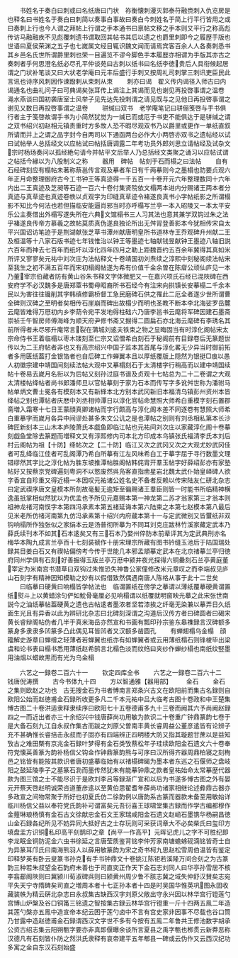<!-- { "loadSidebar": true } -->
　　书姓名于奏白曰刺或曰名纸唐曰门状　祢衡懐刺漫灭郭泰苻融赍刺入仇览房是也释名曰书姓名于奏白曰刺简以奏事白事故曰奏白今刺姓名于简上行平行皆用之或曰奏刺上行也今人谓之拜帖上行谓之手本通书曰禀帖文移之手本则又平行之称高彪传访马融融疾不见彪覆刺遗书谓取回其帖书其后以遗之也爵里刺即今之履歴手版也世语曰夏侯荣渊之五子也七嵗属文经目辄识魏文闻而请焉宾客百余人人各奏刺悉书其乡邑名氏世所谓爵里刺也荣一目遍览不谬今脚色手本履歴亦相谓为手版其亦古之奏刺者乎何思澄名纸必尽孔平仲谈苑曰古刺以纸书曰名纸李徳贵后人具衔候起居谓之门状补笔谈又曰大状老学庵曰元丰后盛行手刺又按周礼司刺掌三刺讯吏臣民此言讯也诗序风刺因作谏蹳剌从束刺从朿
　　刺亦曰谒　翟义传内谒径入师古曰内谒通名也曲礼问子曰可典谒矣张耳传上谒注上其谒而见也谢见再投啓事谓之温卷　渑水燕谈曰国初袭唐室士风举子见先达先投刺谓之请见既与之见他日再投啓事谓之谢见又数日再投啓事谓之温卷
　　骈缄曰双书　老学庵笔记曰骈俪笺啓与手书俱行者主于笺啓故谓手书为小简然犹觉为一缄已而或厄于书吏不能俱达于是骈缄之谓之双书绍兴初赵相元镇贵重时方多故人恐不暇尽观双书乃以爵里或更作一单纸直叙所请而并上之谓之品字封今自两司以下通函两台必作大小两啓亦双书之遗帖经以试曰试帖举人总括经文以应帖试曰帖括唐调露二年考功员外郎刘思立请帖经及试杂文宗时杨玚奏问以孤经絶句请今并帖平文后举人乃总括经文类聚之诵习以应帖试谓之帖括今縁以为八股制义之称
　　器用　碑帖　帖刻于石而榻之曰法帖
　　自有石经碑刻应有榻帖未著称蔡邕传言观及摹者车日有千两摹则今之墨榻也防要贞观六年正月命整理御府古今工书钟王等真迹得一千五百一十卷开元六年整理数同十六年内出二王真迹及芝昶等石迹一百六十卷付集贤院依文榻两本进内分赐诸王两本者分真迹与真草迹也真迹卷帙以贞观字为印缝真草迹令褚遂良真书小字帖纸影之所谓榻影不知比今何法也若但描临安能逼肖邪当时亦呼榻写兰亭一本入昭陵又一本太平安乐公主奏借出外榻写遂失所在六典文馆榻书三人习其法也意其兼学双钩过朱之法乎褚遂良传帝方慕羲之故帖莫质真伪遂良独论所出无舛冐登善影本今犹相传宋自太平兴国诏访笔迹于是荆湖献张芝草书潭州献唐明皇所书道林寺王乔观碑升州献二王及桓温等十八家石版书迹七年钱惟治以钟王等墨迹七轴献钱昱献钟王墨迹八轴旧説六百年而神去七百年而纸坏以淳化四年四月之勒上距魏晋约五百余年冀得其真如米所评又寥寥矣元祐中刘次庄为法帖释文十卷靖国初刘焘续之淳熙中刻秘阁续法帖宋至我生之初不满五百年而宋初榻阁帖遂为希有价值千金余曽在陈睂公顽仙庐见一本乃董宰宗伯藏者防有黄山谷朱书释文字体微肥又一在嘉兴项氏石经已混陜碑在西安府学不必汉魏多是唐郑覃书蜀母昭裔所书石经今有注宋向拱镇长安摹榻二千余本民以为害往往镵削其字韩缜修霸桥督工急民磨碑石供之罹此二厄全者遂少世所谓曹全碑则汉碑之至明者矣相传石崖崩而碑出故榻少而明也圣教不断本李北海娑罗岳麓云麾皆难得万厯初内乡李荫令宛平发地得柱础六乃唐李邕书云麾将军碑因建石墨斋崇祯壬午智房师傅海峰为顺天府尹修书斋又掘得二圆扁石亦北海云麾碑有李琇名其前所得者未尽邪升庵常言裂在蒲城刘逺夫铁束之物之显晦固当有时淳化阁帖宋太宗命侍书王着临榻以枣木镂刻至仁宗又诏僧希白刻石于秘阁前有目録卷后无篆题世传以为二王府帖者非也又有高宗绍兴中国子监本其首尾与淳化畧无少异当时御前拓者多用匮纸葢打金银箔者也自后碑工作蝉翼本且以厚纸覆版上隠然为银挺□痕以愚人初徽宗建中靖国间刻续法帖大观中又摹榻刻石于太清楼字行稍高而以建中靖国续帖十卷易去嵗月名衔以为后帖又刻孙过庭书谱及贞观十七帖总为二十二卷谓之大观太清楼帖绛帖者尚书郎潘师旦以官帖摹刻于家为石本而传写字多讹舛世称为潘驸马帖单炳文曹士冕各有模刻本又有新綘本北方别本武冈新旧本福清乌镇彭州资州本皆绛帖之别也潭帖者庆厯中刘丞相帅潭日以淳化官帖命慧照大师希白重模字刻石置郡斋増入霜寒十七日王蒙顔真卿诸帖而字行颇高与淳化阁本差不同逐卷有慧照大师希白重摹字而嵗月各异中间谬处甚多朱文公讥之是也潭帖之别则有刘丞相私第本长沙碑匠新刻本三山木本庐陵萧氏本戯鱼即临江帖也元祐间刘次庄以家藏淳化阁十卷摹刻戯鱼堂除去篆题而増释文又有淳熙修内司本北方印成本乌镇张氏福清李氏本刘后村云阁帖为祖【十防】绛帖次之【二十防】临江又次之武冈又次之大观尤妙武冈佳者可乱绛临江佳者可乱阁潭乃希白所摹有江左风味希白工于摹字屈于寻行数墨文理错缪然其字比之淳化帖为胜东坡推潭帖胜阁帖韩侂胄开羣玉帖字好薛绍彭亦有家塾帖好又按蔡京党碑遍刻粤洞不以憝废然呉凫客直指凿星岩北魏太武仆始皇峄碑人欲字香宜自珍重又得近榻一本因叹元祐诸公姓名史不备者反赖以传宋陆友仁研北杂志曰定武禊序唐文皇模本所刻故毫髪无逾矩至徧赐诸王羣臣则皆一时能书所临精神横逸虽扺掌相似然犹以为优孟也予所见元嘉赐本第一神龙第二苏才翁家第三才翁本则祖神龙禇河南悮字本第四冯承素本第五禇延诲本第六陆柬之本第七赵模本第八最后见米老所仿禇河南第九仿冯承素第十绍兴内府蔵本第十一与定武微别又皆蠒纸非双钩响榻所作独张似之家绢本云是汤普彻所摹为不同耳刘克庄跋林竹溪家藏定武本乃薛氏续刊本不如其石本逺矣又有三石本乃婺州倅防本前辈评其为定武典刑亦名梅华本陶九成言兰亭百十七刻装禠作十册宋理宗所藏有图书钤缝玉池后于陆国瑞处録其目姜白石又有禊帖偏傍考今传于世能几本邪孟頫摹定武本在北京禇摹兰亭归徳府同州学俱有石刻好善掘得玉版兰亭万厯中颍井夜光探得六铜罍刻石兰亭黄庭董宰定为米南宫书潜草曰双钩过朱惟恐失神鲁公家僮修改米元章叹之而李端叔见庐山石刻字有精神因知模勒之妙有以假借致然偶遇南唐人陈格从事于此十二世矣
　　曰临摹曰硬黄曰响榻皆学帖法也　临谓置纸在傍学之摹谓以薄纸覆摹硬黄谓置纸熨斗上以黄蜡涂匀俨如魫骨毫厘必见响榻谓以纸覆就明窗映光摹之此宋张世南説今之油纸摹帖葢硬黄之遗也古帖逺者墨浓者坚若漆挨之纤毫无染兼以摹弄日久纸面生光且有异香以此为辨研北杂志曰北碑刻深谓之沟道后汉传方者曰碑圆者曰碣宋黄长睿辩阁帖伪者几半于真米海岳亦然宣和书画有瓢印孙宗鉴东皋襍録言汉碑额多篆身多隶隶多凹篆多凸此偶见耳皆凹者又汉额多凿圆孔
　　有蝉翅榻乌金榻　顔籀解史游章曰蝉缯之轻薄者若蝉翼也纸亦有如蝉翼者或云用薄纸榻石则锋棱毕出梁虞和论书表曰榻书悉用薄纸赵希鹄言北榻色淡而纹绉曰夹纱作蝉纱榻也南纸纹竪墨用油烟以蜡故黒而有光为乌金榻

　　六艺之一録卷二百六十一
　　钦定四库全书
　　六艺之一録卷二百六十二　　钱唐倪涛撰
　　古今书体九十四
　　方以智通雅【器用部】
　　金石
　　金石之集则欧赵之功也　古无搜金石为书者愽南言郑条兴古文在欧阳前而集古名録则自欧阳公始而赵徳甫金石録所收更多凡二千本元祐中吕大临考古图十卷政和中王楚集愽古图二十卷洪适隶释隶续序曰欧阳七十五卷德甫多九十三卷而阙其六予尚阙赵録四之一而近出者亦三十余绍兴中钱唐薛尚功用敏为款识二十卷重广钟鼎篆韵七卷于是大备石刻九江自永叔作集古而跋之刘原父曽南丰黄长睿周益公董彦逺皆有论辨子充不甚确惟长睿掊击永叔而子固亦有四端辨正四明楼大防又指其璇题甘蔗以是益知攷古之难田槩有京兆金石録叶梦得有金石类攷蔡松年子珪续欧阳金石遗文六十卷奉符党懐英善篆为韵补杨信父钩金作钟鼎篆韵熊与可序曰汉所得齐器周鼎柏寝之刻栒邑之铭皆有能按其款识者唐初盛摹临始有以禇榻碑碣为墨本者东巡之石偃师之盘岐阳之鼓延陵季子之墓篆石泐而墨传然犹未有能摹钟鼎之款者皇祐始命太常摹歴代器款为图三馆之士不能尽识于是欧刘李吕等録渐广宣和以后为书遂多愽古图之外有晏元开蔡天啓赵明诚荣咨道董彦逺以至黄伯思翟耆年薛尚功诸家相继论述彜鼎古器亦多政宣之间物常聚于所好也初夏氏仿二徐韵例以唐韵系古篆而器款未备至用敏始详临川杨信父益以奉符党氏韵补可谓富矣元吾衍喜王球啸堂集古録而作学古编都穆作金薤琳琅杨慎有金石古文徐献忠金石文王家瑞咸阳金石遗文赵崡石墨镌华杨嗣昌徳山金石録各纪所见不妨异同大抵好古之士存玩则可采获词章大不必矣柴氏曰玺印方填盘盂方识铜私印高平刻鹊印之章【尚平一作高平】元晖记虎儿之字不可胜纪即李龙眠金铜防泥金六虫书徐延之言唐莹质鉴背铭李仲芳家南塘蟾蜍砚滴铭皆奇士自为异篆耳邝氏曰南海熊羽人以薛用敏篆韵为宋之奇书柯九思赵松雪周伯温皆有鉴定印释梦英有卧云叟篆书孙克有手书钟鼎文十卷姚江陈钜若溪隆万间合刻之为古篆韵三种若朱叔望金石韵府未善也于司直奕正作天下金石志刘同人曰华亭孙雪居不核李翕郙阁陜则曰冀颍川荀淑碑呉则曰颍黄州周少鲁不胲志冀之域失仲舒汉賛矣志宛平失天宁寺隋碑矣司直之増周本者十七正孙本者十四是时吴国华惟英巩图永固收藏装帙为精云硏北杂志曰永叔集古缺西汉字刘原父敞出守永兴因以林华宫行镫莲勺宫博山炉槃及谷口铜筩三铭遗之智按集古録云林华宫行镫重一斤十四两五鳯二年造其莲勺槃亦五鳯中造宣帝本纪云困于莲勺卤中不言有宫史家非因事不尽载也谷口筒乃甘露中造赵徳甫金石録谓西汉文字世不多有今按有五鳯二年鲁共王修池数字胡承公资古绍志集云阳朔甎字要亦非真即偃曝余谈所言夏县之禹字甎也栁贯云新莽恶称汉德凡有石刻皆仆防之然洪氏隶释有哀帝建平五年郫县一碑或云伪作又云西汉纪功多寓之金自东汉石刻始盛
